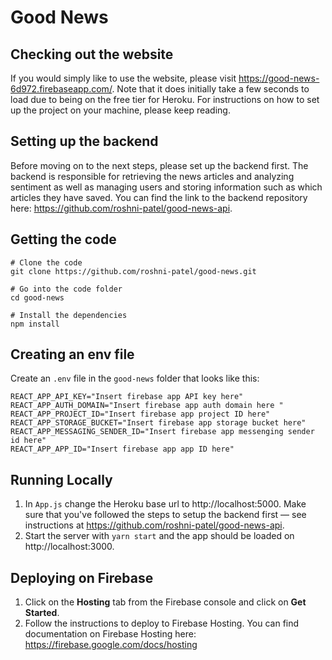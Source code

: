 # Good News 
## Checking out the website
If you would simply like to use the website, please visit https://good-news-6d972.firebaseapp.com/. Note that it does initially take a few seconds to load due to being on the free tier for Heroku. For instructions on how to set up the project on your machine, please keep reading. 

## Setting up the backend
Before moving on to the next steps, please set up the backend first. The backend is responsible for retrieving the news articles and analyzing sentiment as well as managing users and storing information such as which articles they have saved. You can find the link to the backend repository here: https://github.com/roshni-patel/good-news-api.

## Getting the code

```shell=bash
# Clone the code
git clone https://github.com/roshni-patel/good-news.git 

# Go into the code folder
cd good-news

# Install the dependencies 
npm install
```

## Creating an env file
Create an `.env` file in the `good-news` folder that looks like this: 
```shell=sh
REACT_APP_API_KEY="Insert firebase app API key here"
REACT_APP_AUTH_DOMAIN="Insert firebase app auth domain here "
REACT_APP_PROJECT_ID="Insert firebase app project ID here"
REACT_APP_STORAGE_BUCKET="Insert firebase app storage bucket here"
REACT_APP_MESSAGING_SENDER_ID="Insert firebase app messenging sender id here"
REACT_APP_APP_ID="Insert firebase app app ID here"
```

## Running Locally
1. In `App.js` change the Heroku base url to http://localhost:5000. Make sure that you've followed the steps to setup the backend first — see instructions at https://github.com/roshni-patel/good-news-api.
3. Start the server with `yarn start` and the app should be loaded on http://localhost:3000.

## Deploying on Firebase
1. Click on the **Hosting** tab from the Firebase console and click on **Get Started**. 
2. Follow the instructions to deploy to Firebase Hosting. You can find documentation on Firebase Hosting here: https://firebase.google.com/docs/hosting